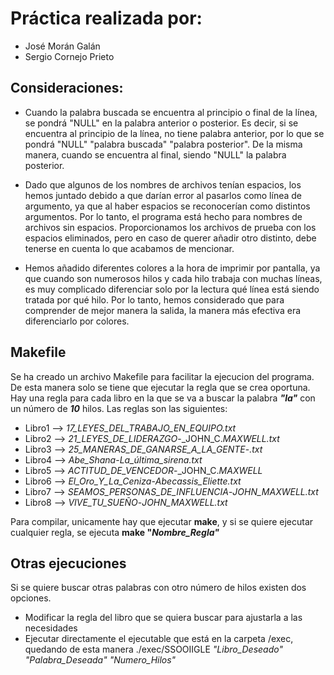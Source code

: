 # Práctica realizada por:
  * José Morán Galán
  * Sergio Cornejo Prieto

## Consideraciones:
* Cuando la palabra buscada se encuentra al principio o final de la línea, se pondrá "NULL" en la palabra anterior o posterior. Es decir, si se encuentra al principio de la línea, no tiene palabra anterior, por lo que se pondrá "NULL" "palabra buscada" "palabra posterior". De la misma manera, cuando se encuentra al final, siendo "NULL" la palabra posterior.

* Dado que algunos de los nombres de archivos tenían espacios, los hemos juntado debido a que darían error al pasarlos como línea de argumento, ya que al haber espacios se reconocerían como distintos argumentos. Por lo tanto, el programa está hecho para nombres de archivos sin espacios. Proporcionamos los archivos de prueba con los espacios eliminados, pero en caso de querer añadir otro distinto, debe tenerse en cuenta lo que acabamos de mencionar.

* Hemos añadido diferentes colores a la hora de imprimir por pantalla, ya que cuando son numerosos hilos y cada hilo trabaja con muchas líneas, es muy complicado diferenciar solo por la lectura qué línea está siendo tratada por qué hilo. Por lo tanto, hemos considerado que para comprender de mejor manera la salida, la manera más efectiva era diferenciarlo por colores.

## Makefile
Se ha creado un archivo Makefile para facilitar la ejecucion del programa. De esta manera solo se tiene que ejecutar la regla que se crea oportuna. Hay una regla para cada libro en la que se va a buscar la palabra _**"la"**_ con un número de _**10**_ hilos.
Las reglas son las siguientes:
* Libro1 --> _17_LEYES_DEL_TRABAJO_EN_EQUIPO.txt_
* Libro2 --> _21_LEYES_DE_LIDERAZGO_-_JOHN_C._MAXWELL.txt_
* Libro3 --> _25_MANERAS_DE_GANARSE_A_LA_GENTE_-_.txt_
* Libro4 --> _Abe_Shana_-_La_última_sirena.txt_
* Libro5 --> _ACTITUD_DE_VENCEDOR_-_JOHN_C._MAXWELL_
* Libro6 --> _El_Oro_Y_La_Ceniza_-_Abecassis_Eliette.txt_
* Libro7 --> _SEAMOS_PERSONAS_DE_INFLUENCIA_-_JOHN_MAXWELL.txt_
* Libro8 --> _VIVE_TU_SUEÑO_-_JOHN_MAXWELL.txt_

Para compilar, unicamente hay que ejecutar **make**, y si se quiere ejecutar cualquier regla, se ejecuta **make "_Nombre_Regla"_**

## Otras ejecuciones
Si se quiere buscar otras palabras con otro número de hilos existen dos opciones.
* Modificar la regla del libro que se quiera buscar para ajustarla a las necesidades
* Ejecutar directamente el ejecutable que está en la carpeta /exec, quedando de esta manera ./exec/SSOOIIGLE _"Libro_Deseado"_ _"Palabra_Deseada"_ _"Numero_Hilos"_
